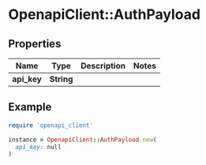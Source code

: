 # OpenapiClient::AuthPayload

## Properties

| Name | Type | Description | Notes |
| ---- | ---- | ----------- | ----- |
| **api_key** | **String** |  |  |

## Example

```ruby
require 'openapi_client'

instance = OpenapiClient::AuthPayload.new(
  api_key: null
)
```

